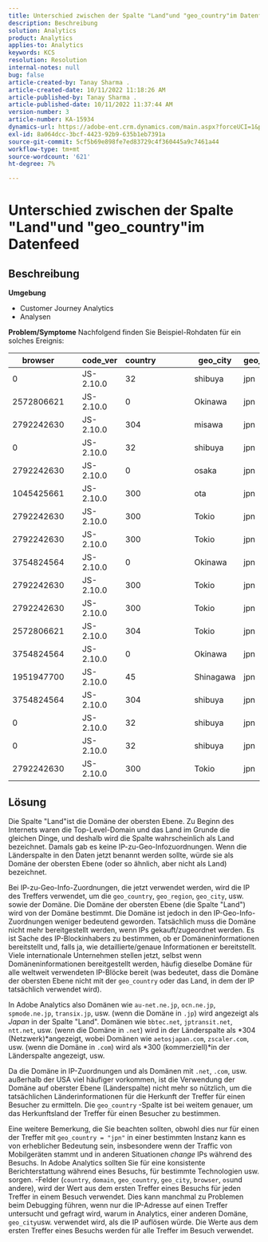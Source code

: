 ```yaml
---
title: Unterschied zwischen der Spalte "Land"und "geo_country"im Datenfeed
description: Beschreibung
solution: Analytics
product: Analytics
applies-to: Analytics
keywords: KCS
resolution: Resolution
internal-notes: null
bug: false
article-created-by: Tanay Sharma .
article-created-date: 10/11/2022 11:18:26 AM
article-published-by: Tanay Sharma .
article-published-date: 10/11/2022 11:37:44 AM
version-number: 3
article-number: KA-15934
dynamics-url: https://adobe-ent.crm.dynamics.com/main.aspx?forceUCI=1&pagetype=entityrecord&etn=knowledgearticle&id=49eac867-5649-ed11-bba2-0022480868ff
exl-id: 8a064dcc-3bcf-4423-92b9-635b1eb7391a
source-git-commit: 5cf5b69e898fe7ed83729c4f360445a9c7461a44
workflow-type: tm+mt
source-wordcount: '621'
ht-degree: 7%

---
```


# Unterschied zwischen der Spalte &quot;Land&quot;und &quot;geo_country&quot;im Datenfeed

## Beschreibung

<b>Umgebung</b>
- Customer Journey Analytics
- Analysen



<b>Problem/Symptome</b>
Nachfolgend finden Sie Beispiel-Rohdaten für ein solches Ereignis:


| browser |   | code_ver | country |   |   |   | geo_city | geo_country |   |   |   |   |
| --- | --- | --- | --- | --- | --- | --- | --- | --- | --- | --- | --- | --- |
| 0 |   | JS-2.10.0 | 32 |   |   |   | shibuya | jpn |   |   |   |   |
| 2572806621 |   | JS-2.10.0 | 0 |   |   |   | Okinawa | jpn |   |   |   |   |
| 2792242630 |   | JS-2.10.0 | 304 |   |   |   | misawa | jpn |   |   |   |   |
| 0 |   | JS-2.10.0 | 32 |   |   |   | shibuya | jpn |   |   |   |   |
| 2792242630 |   | JS-2.10.0 | 0 |   |   |   | osaka | jpn |   |   |   |   |
| 1045425661 |   | JS-2.10.0 | 300 |   |   |   | ota | jpn |   |   |   |   |
| 2792242630 |   | JS-2.10.0 | 300 |   |   |   | Tokio | jpn |   |   |   |   |
| 2792242630 |   | JS-2.10.0 | 300 |   |   |   | Tokio | jpn |   |   |   |   |
| 3754824564 |   | JS-2.10.0 | 0 |   |   |   | Okinawa | jpn |   |   |   |   |
| 2792242630 |   | JS-2.10.0 | 300 |   |   |   | Tokio | jpn |   |   |   |   |
| 2792242630 |   | JS-2.10.0 | 300 |   |   |   | Tokio | jpn |   |   |   |   |
| 2572806621 |   | JS-2.10.0 | 304 |   |   |   | Tokio | jpn |   |   |   |   |
| 3754824564 |   | JS-2.10.0 | 0 |   |   |   | Okinawa | jpn |   |   |   |   |
| 1951947700 |   | JS-2.10.0 | 45 |   |   |   | Shinagawa | jpn |   |   |   |   |
| 3754824564 |   | JS-2.10.0 | 304 |   |   |   | shibuya | jpn |   |   |   |   |
| 0 |   | JS-2.10.0 | 32 |   |   |   | shibuya | jpn |   |   |   |   |
| 0 |   | JS-2.10.0 | 32 |   |   |   | shibuya | jpn |   |   |   |   |
| 2792242630 |   | JS-2.10.0 | 300 |   |   |   | Tokio | jpn |   |   |   |   |





## Lösung


Die Spalte &quot;Land&quot;ist die Domäne der obersten Ebene. Zu Beginn des Internets waren die Top-Level-Domain und das Land im Grunde die gleichen Dinge, und deshalb wird die Spalte wahrscheinlich als Land bezeichnet. Damals gab es keine IP-zu-Geo-Infozuordnungen. Wenn die Länderspalte in den Daten jetzt benannt werden sollte, würde sie als Domäne der obersten Ebene (oder so ähnlich, aber nicht als Land) bezeichnet.

Bei IP-zu-Geo-Info-Zuordnungen, die jetzt verwendet werden, wird die IP des Treffers verwendet, um die `geo_country`, `geo_region`, `geo_city`, usw. sowie der Domäne. Die Domäne der obersten Ebene (die Spalte &quot;Land&quot;) wird von der Domäne bestimmt. Die Domäne ist jedoch in den IP-Geo-Info-Zuordnungen weniger bedeutend geworden.
Tatsächlich muss die Domäne nicht mehr bereitgestellt werden, wenn IPs gekauft/zugeordnet werden. Es ist Sache des IP-Blockinhabers zu bestimmen, ob er Domäneninformationen bereitstellt und, falls ja, wie detaillierte/genaue Informationen er bereitstellt. Viele internationale Unternehmen stellen jetzt, selbst wenn Domäneninformationen bereitgestellt werden, häufig dieselbe Domäne für alle weltweit verwendeten IP-Blöcke bereit (was bedeutet, dass die Domäne der obersten Ebene nicht mit der `geo_country` oder das Land, in dem der IP tatsächlich verwendet wird).

In Adobe Analytics also Domänen wie `au-net.ne.jp`, `ocn.ne.jp`, `spmode.ne.jp`, `transix.jp`, usw. (wenn die Domäne in `.jp`) wird angezeigt als *Japan* in der Spalte &quot;Land&quot;. Domänen wie `bbtec.net`, `jptransit.net`, `ntt.net`, usw. (wenn die Domäne in `.net`) wird in der Länderspalte als *304 (Netzwerk)*angezeigt, wobei Domänen wie `aetosjapan.com`, `zscaler.com`, usw. (wenn die Domäne in `.com`) wird als *300 (kommerziell)*in der Länderspalte angezeigt, usw.

Da die Domäne in IP-Zuordnungen und als Domänen mit `.net`, `.com`, usw. außerhalb der USA viel häufiger vorkommen, ist die Verwendung der Domäne auf oberster Ebene (Länderspalte) nicht mehr so nützlich, um die tatsächlichen Länderinformationen für die Herkunft der Treffer für einen Besucher zu ermitteln. Die `geo_country` -Spalte ist bei weitem genauer, um das Herkunftsland der Treffer für einen Besucher zu bestimmen.

Eine weitere Bemerkung, die Sie beachten sollten, obwohl dies nur für einen der Treffer mit `geo_country = "jpn"` in einer bestimmten Instanz kann es von erheblicher Bedeutung sein, insbesondere wenn der Traffic von Mobilgeräten stammt und in anderen Situationen *change* IPs während des Besuchs. In Adobe Analytics sollten Sie für eine konsistente Berichterstattung während eines Besuchs, für bestimmte Technologien usw. sorgen. -Felder (`country`, `domain`, `geo_country`, `geo_city`, `browser`, `os`und andere), wird der Wert aus dem ersten Treffer eines Besuchs für jeden Treffer in einem Besuch verwendet. Dies kann manchmal zu Problemen beim Debugging führen, wenn nur die IP-Adresse auf einen Treffer untersucht und gefragt wird, warum in Analytics, einer anderen Domäne, `geo_city`usw. verwendet wird, als die IP auflösen würde. Die Werte aus dem ersten Treffer eines Besuchs werden für alle Treffer im Besuch verwendet.
